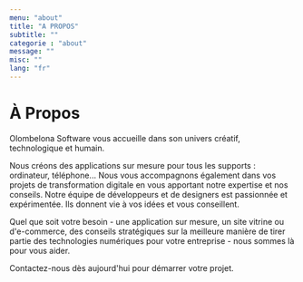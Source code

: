 ```yaml
---
menu: "about"
title: "A PROPOS"
subtitle: ""
categorie : "about"
message: ""
misc: ""
lang: "fr"
---
```


# À Propos

Olombelona Software vous accueille dans son univers créatif, technologique et humain.

Nous créons des applications sur mesure pour tous les supports : ordinateur, téléphone... Nous vous accompagnons également dans vos projets de transformation digitale en vous apportant notre expertise et nos conseils. Notre équipe de développeurs et de designers est passionnée et expérimentée. Ils donnent vie à vos idées et vous conseillent. 

Quel que soit votre besoin - une application sur mesure, un site vitrine ou d'e-commerce, des conseils stratégiques sur la meilleure manière de tirer partie des technologies numériques pour votre entreprise - nous sommes là pour vous aider.

Contactez-nous dès aujourd'hui pour démarrer votre projet.


